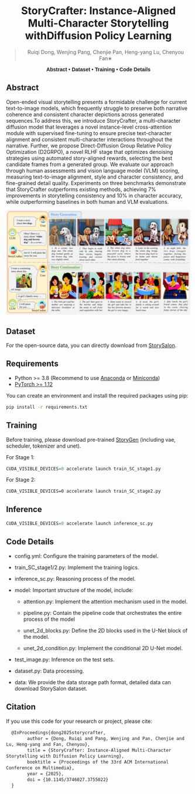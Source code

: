 <div align="center">
  
# StoryCrafter: Instance-Aligned Multi-Character Storytelling withDiffusion Policy Learning 

> Ruiqi Dong, Wenjing Pang, Chenjie Pan, Heng-yang Lu, Chenyou Fan∗

</div>

<div align="center" style="font-family: Arial, sans-serif;">
  <p>
    <a href="#abstract" style="text-decoration: none; font-weight: bold;">Abstract</a> •
    <a href="#dataset" style="text-decoration: none; font-weight: bold;">Dataset</a> •
    <a href="#training" style="text-decoration: none; font-weight: bold;">Training</a> •
     <a href="#code-details" style="text-decoration: none; font-weight: bold;">Code Details</a> 
  </p>
</div>



##  Abstract

Open-ended visual storytelling presents a formidable challenge for current text-to-image models, which frequently struggle to preserve both narrative coherence and consistent character depictions across generated sequences.To address this, we introduce StoryCrafter, a multi-character diffusion model that leverages a novel instance-level cross-attention module with supervised fine-tuning to ensure precise text-character alignment and consistent multi-character interactions throughout the narrative. Further, we propose Direct-Diffusion Group Relative Policy Optimization (D2GRPO), a novel RLHF stage that optimizes denoising strategies using automated story-aligned rewards, selecting the best candidate frames from a generated group. We evaluate our approach through human assessments and vision language model (VLM) scoring, measuring text-to-image alignment, style and character consistency, and fine-grained detail quality. Experiments on three benchmarks demonstrate that StoryCrafter outperforms existing methods, achieving 7% improvements in storytelling consistency and 10% in character accuracy, while outperforming baselines in both human and VLM evaluations.

<div align="center">
   <img src="./story.jpg">
</div>

## Dataset

For the open-source data, you can directly download from [StorySalon](https://huggingface.co/datasets/haoningwu/StorySalon).

## Requirements

- Python >= 3.8 (Recommend to use [Anaconda](https://www.anaconda.com/download/#linux) or [Miniconda](https://docs.conda.io/en/latest/miniconda.html))
- [PyTorch >= 1.12](https://pytorch.org/)

You can create an environment and install the required packages using pip:

```bash
pip install -r requirements.txt
```

## Training

Before training, please download pre-trained [StoryGen](https://huggingface.co/haoningwu/StoryGen) (including vae, scheduler, tokenizer and unet).

For Stage 1:

```python
CUDA_VISIBLE_DEVICES=0 accelerate launch train_SC_stage1.py
```

For Stage 2:

```
CUDA_VISIBLE_DEVICES=0 accelerate launch train_SC_stage2.py
```

## Inference

```python
CUDA_VISIBLE_DEVICES=0 accelerate launch inference_sc.py
```

## Code Details

- config.yml: Configure the training parameters of the model.

- train_SC_stage1/2.py: Implement the training logics.

- inference_sc.py: Reasoning process of the model.

- model: Important structure of the model, include: 

  - attention.py: Implement the attention mechanism used in the model.

  - pipeline.py: Contain the pipeline code that orchestrates the entire process of the model

  - unet_2d_blocks.py: Define the 2D blocks used in the U-Net block of the model.

  - unet_2d_condition.py: Implement the conditional 2D U-Net model.

- test_image.py:  Inference on the test sets.

- dataset.py: Data processing.

- data: We provide the data storage path format, detailed data can download StorySalon dataset.



## Citation

If you use this code for your research or project, please cite:

      @InProceedings{dong2025storycrafter,
            author = {Dong, Ruiqi and Pang, Wenjing and Pan, Chenjie and Lu, Heng-yang and Fan, Chenyou},
            title = {StoryCrafter: Instance-Aligned Multi-Character Storytelling with Diffusion Policy Learning},
            booktitle = {Proceedings of the 33rd ACM International Conference on Multimedia},
            year = {2025},
            doi = {10.1145/3746027.3755022}
      }


